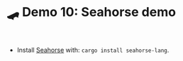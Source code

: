 # 🛹 Demo 10: Seahorse demo

<br>

* Install [Seahorse](https://seahorse-lang.org/docs/installation) with: `cargo install seahorse-lang`.

